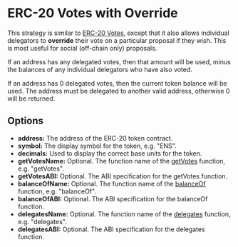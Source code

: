 # ERC-20 Votes with Override

This strategy is similar to [ERC-20 Votes](../erc20-votes), except that it also allows individual delegators to **override** their vote on a particular proposal if they wish. This is most useful for social (off-chain only) proposals.

If an address has any delegated votes, then that amount will be used, minus the balances of any individual delegators who have also voted.

If an address has 0 delegated votes, then the current token balance will be used. The address must be delegated to another valid address, otherwise 0 will be returned.

## Options

- **address:** The address of the ERC-20 token contract.
- **symbol:** The display symbol for the token, e.g. "ENS".
- **decimals:** Used to display the correct base units for the token.
- **getVotesName:** Optional. The function name of the [getVotes](https://github.com/OpenZeppelin/openzeppelin-contracts/blob/master/contracts/token/ERC20/extensions/ERC20Votes.sol#L64) function, e.g. "getVotes".
- **getVotesABI:** Optional. The ABI specification for the getVotes function.
- **balanceOfName:** Optional. The function name of the [balanceOf](https://github.com/OpenZeppelin/openzeppelin-contracts/blob/master/contracts/token/ERC20/IERC20.sol#L18) function, e.g. "balanceOf".
- **balanceOfABI:** Optional. The ABI specification for the balanceOf function.
- **delegatesName:** Optional. The function name of the [delegates](https://github.com/OpenZeppelin/openzeppelin-contracts/blob/master/contracts/token/ERC20/extensions/ERC20Votes.sol#L57) function, e.g. "delegates".
- **delegatesABI:** Optional. The ABI specification for the delegates function.
